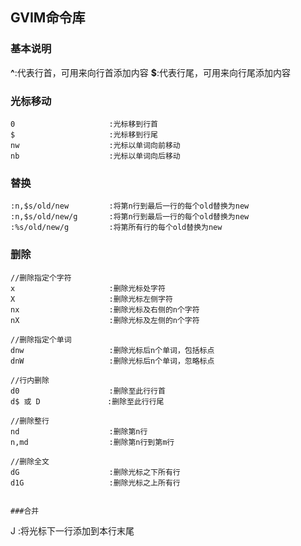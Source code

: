 ## GVIM命令库

### 基本说明
**^**:代表行首，可用来向行首添加内容
**$**:代表行尾，可用来向行尾添加内容

### 光标移动
```
0                     :光标移到行首
$                     :光标移到行尾
nw                    :光标以单词向前移动
nb                    :光标以单词向后移动
```

### 替换
```
:n,$s/old/new         :将第n行到最后一行的每个old替换为new
:n,$s/old/new/g       :将第n行到最后一行的每个old替换为new
:%s/old/new/g         :将第所有行的每个old替换为new
```


### 删除  
```
//删除指定个字符
x                     :删除光标处字符
X                     :删除光标左侧字符
nx                    :删除光标及右侧的n个字符
nX                    :删除光标及左侧的n个字符

//删除指定个单词
dnw                   :删除光标后n个单词，包括标点
dnW                   :删除光标后n个单词，忽略标点

//行内删除
d0                    :删除至此行行首
d$ 或 D               :删除至此行行尾

//删除整行
nd                    :删除第n行 
n,md                  :删除第n行到第m行

//删除全文
dG                    :删除光标之下所有行
d1G                   :删除光标之上所有行


###合并
```
J                     :将光标下一行添加到本行末尾
```